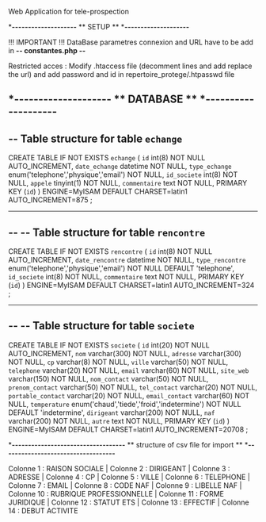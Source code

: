 Web Application for tele-prospection

***--------------------**
**       SETUP         **
***--------------------**

!!! IMPORTANT !!! DataBase parametres connexion and URL have to be add in **-- constantes.php --**

Restricted acces : Modify .htaccess file (decomment lines and add replace the url)  and add password and id in repertoire_protege/.htpasswd file

***--------------------**
**       DATABASE      **
***--------------------**
--
-- Table structure for table `echange`
--

CREATE TABLE IF NOT EXISTS `echange` (
  `id` int(8) NOT NULL AUTO_INCREMENT,
  `date_echange` datetime NOT NULL,
  `type_echange` enum('telephone','physique','email') NOT NULL,
  `id_societe` int(8) NOT NULL,
  `appele` tinyint(1) NOT NULL,
  `commentaire` text NOT NULL,
  PRIMARY KEY (`id`)
) ENGINE=MyISAM  DEFAULT CHARSET=latin1 AUTO_INCREMENT=875 ;

-- --------------------------------------------------------

--
-- Table structure for table `rencontre`
--

CREATE TABLE IF NOT EXISTS `rencontre` (
  `id` int(8) NOT NULL AUTO_INCREMENT,
  `date_rencontre` datetime NOT NULL,
  `type_rencontre` enum('telephone','physique','email') NOT NULL DEFAULT 'telephone',
  `id_societe` int(8) NOT NULL,
  `commentaire` text NOT NULL,
  PRIMARY KEY (`id`)
) ENGINE=MyISAM  DEFAULT CHARSET=latin1 AUTO_INCREMENT=324 ;

-- --------------------------------------------------------

--
-- Table structure for table `societe`
--

CREATE TABLE IF NOT EXISTS `societe` (
  `id` int(20) NOT NULL AUTO_INCREMENT,
  `nom` varchar(300) NOT NULL,
  `adresse` varchar(300) NOT NULL,
  `cp` varchar(8) NOT NULL,
  `ville` varchar(50) NOT NULL,
  `telephone` varchar(20) NOT NULL,
  `email` varchar(60) NOT NULL,
  `site_web` varchar(150) NOT NULL,
  `nom_contact` varchar(50) NOT NULL,
  `prenom_contact` varchar(50) NOT NULL,
  `tel_contact` varchar(20) NOT NULL,
  `portable_contact` varchar(20) NOT NULL,
  `email_contact` varchar(60) NOT NULL,
  `temperature` enum('chaud','tiede','froid','indetermine') NOT NULL DEFAULT 'indetermine',
  `dirigeant` varchar(200) NOT NULL,
  `naf` varchar(200) NOT NULL,
  `autre` text NOT NULL,
  PRIMARY KEY (`id`)
) ENGINE=MyISAM  DEFAULT CHARSET=latin1 AUTO_INCREMENT=20708 ;


***-----------------------------------**
**  structure of csv file for import  **
***-----------------------------------**


Colonne 1 : RAISON SOCIALE | 
Colonne 2 :  DIRIGEANT | 
Colonne 3 : ADRESSE | 
Colonne 4 : CP | 
Colonne 5 : VILLE | 
Colonne 6 : TELEPHONE | 
Colonne 7 : EMAIL | 
Colonne 8 : CODE NAF | 
Colonne 9 : LIBELLE NAF | 
Colonne 10 : RUBRIQUE PROFESSIONNELLE | 
Colonne 11 : FORME JURIDIQUE | 
Colonne 12 : STATUT ETS | 
Colonne 13 : EFFECTIF | 
Colonne 14 : DEBUT ACTIVITE


